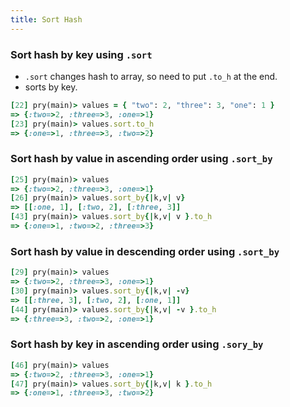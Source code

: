 ```yaml
---
title: Sort Hash
---
```


### Sort hash by key using `.sort` 

- `.sort` changes hash to array, so need to put `.to_h` at the end.
- sorts by key.

```rb
[22] pry(main)> values = { "two": 2, "three": 3, "one": 1 }
=> {:two=>2, :three=>3, :one=>1}
[23] pry(main)> values.sort.to_h
=> {:one=>1, :three=>3, :two=>2}
```

### Sort hash by value in ascending order using `.sort_by`

```rb
[25] pry(main)> values
=> {:two=>2, :three=>3, :one=>1}
[26] pry(main)> values.sort_by{|k,v| v}
=> [[:one, 1], [:two, 2], [:three, 3]]
[43] pry(main)> values.sort_by{|k,v| v }.to_h
=> {:one=>1, :two=>2, :three=>3}
```

### Sort hash by value in descending order using `.sort_by`

```rb
[29] pry(main)> values
=> {:two=>2, :three=>3, :one=>1}
[30] pry(main)> values.sort_by{|k,v| -v}
=> [[:three, 3], [:two, 2], [:one, 1]]
[44] pry(main)> values.sort_by{|k,v| -v }.to_h
=> {:three=>3, :two=>2, :one=>1}
```

### Sort hash by key in ascending order using `.sory_by`

```rb
[46] pry(main)> values
=> {:two=>2, :three=>3, :one=>1}
[47] pry(main)> values.sort_by{|k,v| k }.to_h
=> {:one=>1, :three=>3, :two=>2}
```
